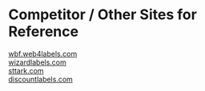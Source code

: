# Competitor / Other Sites for Reference
[wbf.web4labels.com](https://wbf.web4labels.com/)  
[wizardlabels.com](https://wizardlabels.com)  
[sttark.com](https://sttark.com)  
[discountlabels.com](https://www.discountlabels.com/)  
